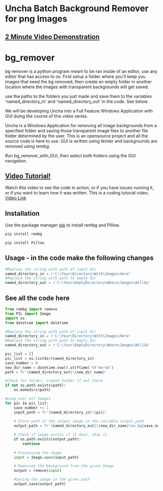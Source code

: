 # Uncha Batch Background Remover for png Images

## [2 Minute Video Demonstration](https://youtu.be/wbjmltaJSnk?si=5yTFNpAzOgBgU7Dy)

# bg_remover

bg remover is a python program meant to be ran inside of an editor, use any editor that has access to os. First setup a folder where you'll keep you images that need the bg removed, then create an empty folder in another location where the images with transparent backgrounds will get saved.

use the paths to the folders you just made and save them to the variables 'named_directory_in' and 'named_directory_out' in the code. See below.

We will be developing Uncha into a Full Feature Windows Application with GUI duing the course of this video series.

Uncha is a Windows Application for removing all image backgrounds from a specified folder and saving those transparent image files to another file folder determined by the user. This is an opensource project and all the source code is here to use. GUI is written using tkinter and backgrounds are removed using rembg.

Run bg_remover_with_GUI, then select both folders using the GUI navigation.

## [Video Tutorial!](https://youtu.be/f338UE4B8T4)

Watch this video to see the code in action, or if you have issues running it, or if you want to learn how it was written. This is a coding tutorial video. [Video Link](https://youtu.be/f338UE4B8T4)

## Installation

Use the package manager [pip](https://pip.pypa.io/en/stable/) to install rembg and Pillow.

```bash
pip install rembg
```

```bash
pip install Pillow
```

## Usage - in the code make the following changes

```python
#Replace the string with path of input dir
named_directory_in = r'C:\Your\Directory\With\Images\Here' 
#Replace the string with path to empty dir
named_directory_out = r'C:\Your\EmptyDirectory\Where\Images\WillGo' 

```

## See all the code here
```python
from rembg import remove
from PIL import Image
import os
from datetime import datetime

#Replace the string with path of input dir
named_directory_in = r'C:\Your\Directory\With\Images\Here' 
#Replace the string with path to empty dir
named_directory_out = r'C:\Your\EmptyDirectory\Where\Images\WillGo' 

pic_list = []
pic_list = os.listdir(named_directory_in)
save_number = 0
new_dir_name = datetime.now().strftime('%Y-%m-%d')
path = fr'{named_directory_out}\{new_dir_name}'

#Check for folder, create folder if not there
if not os.path.exists(path):
    os.makedirs(path)

#Loop over all Images
for pic in pic_list:
    save_number += 1
    input_path = fr'{named_directory_in}\{pic}'
    
    # Store path of the output image in the variable output_path
    output_path = fr'{named_directory_out}\{new_dir_name}\no_bg{save_number}.png'

    # Check if image exists if it does, skip it
    if os.path.exists(output_path):
        continue
    
    # Processing the image
    input = Image.open(input_path)

    # Removing the background from the given Image
    output = remove(input)

    #Saving the image in the given path
    output.save(output_path)

```
